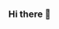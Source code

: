 ### Hi there 👋

<!--
**yashiga-cp/yashiga-cp** is a ✨ _special_ ✨ repository because its `README.md` (this file) appears on your GitHub profile.

Here are some ideas to get you started:

- 🔭 I’m currently working on Python
- 🌱 I’m currently learning Tableau
- 👯 I’m looking to collaborate on Projects
- 🤔 I’m looking for help with Internships
- 💬 Ask me about Machine Learning
- 📫 How to reach me: ...
- 😄 Pronouns: ...
- ⚡ Fun fact: ...
-->



